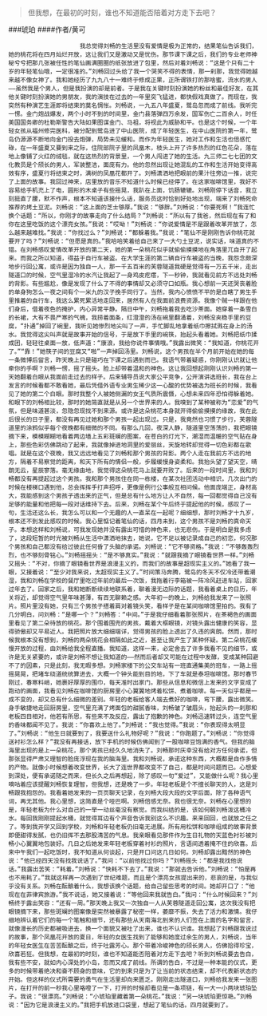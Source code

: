 > 但我想，在最初的时刻，谁也不知道能否陪着对方走下去吧？

###琥珀
####作者/黄可

						我总觉得刘畅的生活里没有爱情是极为正常的，结果笔仙告诉我们，她的桃花将在四月灿烂开放，这让我们又是激动又是忧伤。那节课下课之后，我们的专业老师神秘兮兮把那几张被任性的笔仙画满圈圈的纸张放进了包里，然后对着刘畅说：“这是个只有二十岁的年轻笔仙哦，一定很准的。”刘畅回过头给了我一个哭笑不得的表情，那一刹那，我觉得她越来越不像女神了。我和她经历了九九八十一难终于修成正果，正所谓铁打的那啥蜜，流水的男人——虽然我是个男人，但是我扮演的却是前者。于是我在关键时刻扮演她的粉丝和最佳好友，在其他关键时刻扮演她的男朋友，我的演技在过去的一年里突飞猛进，都快假戏真做了。而现在，我突然有种演艺生涯即将结束的莫名惆怅。刘畅说，一九五八年盛夏，鹭岛忽而成了前线。我听完一愣。金门炮战爆发，两个小时不到的时间里，金门县落弹四万余发，国军伤亡二百余人，时任美国国务卿的杜勒斯警告大陆如果图谋金门、马祖，将视此为威胁和平。也是这个时候，一个年轻女孩从福州修完医科，被分配到鹭岛进了中山医院，成了年轻医生，在中山医院的第一年，鹭岛仍源源不断地向金门投去炮弹，局势未见缓和。而作为年轻医生，她对工作和生活也倍感忙碌，在一年盛夏又要到来之际，住院部院子里的凤凰木，枝头上开了许多热烈的红色花朵，落在地上像铺了火红的绒毯，就在这热烈的背景里，一个男人闯进了她的生活。九三师二七七团的文化教员是个颀长的男人，军装整洁，面庞有力。他的忽然出现让她混乱的工作和生活开始变得高效有序，盛夏行将结束之时，满树的凤凰花都开了。刘畅潇洒地把眼前的果汁往旁边一推，说完了上面的故事。我回过神来，店里放的音乐不知道什么时候已经停了。在这家咖啡馆里，我好不容易给手机充上了电，圆形的木桌子有些摇晃，我趴在上面，饥肠辘辘。刘畅刚停下话音，我立刻挺直了腰，默不作声，根本不知道该接什么话，服务员这时恰到好处地出现，端来了刘畅死命推荐的烤土豆泥。刘畅说：“这上面的芝士够厚。”我说：“够胖。”刘畅说：“你要死啊！”我连忙换个话题：“所以，你刚才的故事走向了什么结局？”刘畅说：“所以有了我爸，然后现在有了和你在这里吃饭的这个漂亮女孩。”我说：“哎呦！”刘畅说：“你说爱情是不是跟着改革开放了，怎么越来越难找。”我说：“你找过么？”刘畅说：“都躲着我。”我说：“笔仙不是刚刚告诉你桃花就要开了吗？”刘畅说：“但愿是真的。”我哈哈笑着给自己来了一大勺土豆泥，说实话，味道真的不错。在刘畅感叹爱情改革开放的第二天，她的第一朵桃花似乎就偷偷摸摸地在角落里兀自开了起来。而我之所以知道，得益于自行车被盗。在大学生涯的第二辆自行车被盗的当晚，我怨念颇深地步行回公寓，或许是因为独自一人，那一千五百米的芙蓉隧道我硬是觉得有一万五千米，走出隧道口的时候，空气里湿冷的水汽让我起了一身鸡皮疙瘩，下一秒钟，我就看见前方不远处刘畅的背影。有些尴尬，像是发现了什么了不得的事情却又必须守口如瓶。我心想前一天还哭丧着脸的单身狗怎么一夜之间有个一米九的汉子挽手同行了。当然，我内心愤愤不平的是白瞎了男生手里推着的自行车，我这么累死累活地走回来，居然有人在我面前浪费资源。我像个贼一样跟在他们身后，借着夜色的掩护，内心异常平静。隔日中午，刘畅拖着我去吃沙茶面。她穿着一条雪白的长裙，大有不畏严寒的气魄，我捞着面条，红澄澄的汤在碗里翻涌着，刘畅没夹稳手里的豆腐，“扑通”掉回了碗里，我听见她惨烈地尖叫了一声，手忙脚乱地拿着纸巾擦拭溅在身上的汤水。我觉得这尖叫声就是故事开始的信号，于是放下手里的碗筷，抬起头看着她。刘畅把纸巾揉成团，轻轻往桌面一放，低声道：“康浪，我给你说件事情哦。”我露出微笑：“我知道，你桃花开了。”“靠！”她筷子间的豆腐又“啪”一声掉回汤里。刘畅说，这个男孩在半个月前开始在她的每一条微博后留言，昨天晚上只是碰巧在下课之后遇到而已。我语气带着疑惑，你刚刚认识就让他牵你的手啊？刘畅一愣，摇了摇头。脸上却带着温和的神色。这让我回想起刚刚认识刘畅的第一天她翻着白眼从我面前走过去的样子。后来辅导员说大家公平竞争，公开演讲选班长，我在台上发言的时候看都不敢看她，最后凭借外语专业男生稀少这一心酸的优势被选为班长的时候，我看见了她的第二个白眼。那时我整个人被她侧漏的女王气质所震慑，心想未来四年恐怕得躲着她。和眼下的刘畅相比较，那时的她简直就是从另一个世界来的人。我嗅到了某种被称为“恋爱”的气氛，但是味道甚淡，忽隐忽现找不到来源。或许是这朵桃花本身就开得偷偷摸摸的缘故，我在此后很长的日子里，都没有再见过她和那个男孩一起出现过。只是，我竟然也习惯了步行，芙蓉隧道里的涂鸦似乎每个夜晚都有细微的不同。有那么几回，夜深人静，隧道里空荡荡的，我把眼镜摘下来，模模糊糊地看着两边墙上五彩斑斓的图案，在苍白的灯光下，潮湿而温暖的空气贴在身上，那些色彩仿佛跳动了起来，我就像掉进地洞里的爱丽丝，天旋地转却觉得一切色彩都在歌唱。就是在这个夜晚，我又远远地看见了刘畅和那个男孩的背影。两个人走在我前方不远的地方，隔着不易察觉的距离，和天下所有的情侣一般，步履缓慢身姿柔和。我抬头望了望天空，晴朗无云，星辰寥落。毫无缘由地，我觉得这朵桃花马上就要开败了。后来的一段时间里，我和刘畅都没有再提起过这个男孩。我和那个男孩住在同一栋楼，在某次社团活动中相识，几次出门的时候在楼梯口遇到他，总会挥挥手打声招呼，更像是例行公事般互相问候。他面庞端正，身材高大，我能感到这个男孩子透出来的正气，但是总有什么地方让人不自然，每一回都觉得自己没有足够的能量和他把每一段对话维持下去。后来，刘畅在某个午后终于提起他的时候，感叹了一句，生活还这么长，我怎么可以和一个无趣的人一直呆在一起呢？细细想，那时刘畅才十九岁，根本还不到发此感叹的时候。我心里惦记着笔仙的话，四月未到，这个男孩不是刘畅的真命天子。本想这样和刘畅说，可我发现她并没有露出可惜的神色来，也无悲伤。于是明白是我多虑了，这段短暂的时光被刘畅从生活中潇洒地抹去，她说，它不足以被记录成自己的初恋，何况那个男孩和自己都没有给过彼此任何昏了头脑的承诺。刘畅说：“它不够资格。”我说：“不够轰轰烈烈，也不够刻骨铭心。”刘畅摇摇头：“是不够真实。”我说：“就跟我摘了眼镜看世界一样。”刘畅又摇头：“不对，你摘了眼镜看世界是浪漫主义的，而我们的故事是超现实主义的。”她看了我一眼，又接着说：“至少对我来说，太超现实主义了。”时间策马奔腾，鹭岛的冬天不仅冷还带着潮湿，我和刘畅在学校的餐厅里吃过年前的最后一次饭，我拖着行李箱被一阵冷风赶进车站，回家过年去了。回家之后，我和她断断续续地联系着，聊着漫无边际的话题，我看着桌上的日历，年关将近，却觉得空气里年味甚薄，有百无聊赖之感。大年初一的晚上，刘畅给我发来了一张照片。照片里没有她，只有三个男孩子搭着肩对着镜头笑，看样子是在某间咖啡馆里拍的。我有了几分明白，问刘畅：“是哪一个？”刘畅答：“中间。”于是我仔细看着那张照片，在茶褐色的画面里看见了第二朵待放的桃花。那个围着围兜的男孩，戴着大框眼镜，对镜头露出健康的笑容，显得骄傲却又平易近人。我把照片放大细细端详，觉得男孩的脸上透出了久违的爽朗。然而，那时候我根本没有想到，刘畅的两朵桃花会相隔如此之近，甚至让我产生了某种怀疑。第二朵桃花缓慢开放的过程，由刘畅给我全程直播。我知道，这样一来，必定舍去了许多我看不见的细节，或许是无关紧要的，或许是刘畅不想让我知道的——然而后者却又可能在过程中发酵，变成某种回避不了的因素，只是此刻，我无暇多想。刘畅家楼下的公交车站有一班直通集美的班车，一路上摇摇晃晃，把堵车绕道统统算进去，大概一个钟头能到目的地，下了车就是泰坦咖啡馆。那时春节刚过，春寒料峭，她裹好厚厚的围巾，每天准时出家门。那些从信息和微信上发来的文字变成了跑动的画面，我看见刘畅在咖啡馆的厨房里小心翼翼地烤着松饼、煮着咖啡。每一天似乎都是一成不变的，却又总有什么细微的差别。年轻的老板给客人端去煮好的咖啡，弯下腰，露出微笑。身手敏捷地走回厨房里，空气里充满了烤面包的甜腻香味，刘畅皱了皱眉头，抬起头的一刹那和老板四目相对，他若有所思，有些来不及反应，露出了抱歉的神色。刘畅迅速转过头，连空气里的香味都闻不见了。我说：“你喜欢上他了。”刘畅说：“我也觉得。”我说：“你表现得太明显了。”刘畅说：“他生日就要到了，我要送什么礼物好呢？”我说：“你跑题了。”刘畅说：“你觉得送衬衫怎么样？”我没有再接话，放下手机的时候仿佛闻到了一股咖啡豆饱满的香气。但我的脑海里出现的是上一朵桃花，那个男孩已经久久地消失了。刘畅那时庆幸没有给对方任何承诺，但那张显得严肃又理智的脸庞浮现在我的脑海里。我和刘畅说，承诺这种东西，大概都是自作多情的产物。就像小时候想着改变世界，长大了连世界都改变不了自己，都是时间问题而已。心想爱到深处，便有承诺随之而来，但长久之后再想起，除了感叹一句“爱过”，又能做什么呢？我心里嘀咕着应该提醒刘畅恢复理智，但我想，还是晚了一步。年轻老板是个不擅长聊天的人，这是刘畅跟我抱怨的。我看着她发来的一页页聊天记录，在刘畅大段大段的文字后面，除了各种语气词，再无其他。我心里想，这简直是个哑巴啊。刘畅倍感无奈。我也很无奈。刘畅在心里想的是，年轻老板为什么对自己的一举一动丝毫没有察觉。而我纠结的是，该如何朝刘畅泼这桶冷水。每回我刚刚提起水桶，就觉得耳边有个声音告诉我别这么不识趣。来来回回，也就放之任之了。等到我开学又回到学校，刘畅和年轻老板仍旧毫无进展。所有用松饼和咖啡组成的故事背景即便甜得发腻，也仍旧挥不去那股清苦的气息。我亲眼看见那件作为生日礼物的天蓝色衬衫被刘畅小心翼翼地包装好。几日之后她发来年轻老板穿着衬衫的照片，言语间透着掩不住的欣喜。后来中午我们一起吃饭时，我不知道从何谈起，只是开口问这几日如何。刘畅却露出黯然的神色说：“他已经四天没有找我说话了。”我问：“以前他找过你吗？”刘畅摇头：“都是我找他说话。”我露出苦笑：“耗着。”刘畅说：“快耗不下去了。”我说：“那就去告诉他。”刘畅说：“怕是再也不用耗了。”我就这样再一次遇到了世纪难题，而且是个漂亮女孩提出来的，悲哀的是，与我似乎没有关系。刘畅在酝酿着什么，我想该换个话题，给自己留些思考的时间。她却开口了：“他现在在菲律宾旅游。”我不说话，她又接着说：“等他回来我就告白。”我问：“什么时候回来？”刘畅终于露出笑容：“还有一周。”那天晚上我又一次独自一人从芙蓉隧道走回公寓，这次我没有把眼镜摘下来，那些斑斓的图案像是突然被暴露了秘密一样，萎靡不振，失去了活力和激情。我仔细地辨认着它们的每一个笔触和细节，还有那些从天南海北到来的人们签在上面的名字和留言，就像漫长的历史都被吸进去，换一个面貌又被吐了出来，谁也不认识谁。我想起了刘畅跟我说过的故事，那个凤凰花开放的夏日，年轻的女医生找到了能够和她度过余生的男人，刘畅说，当年的年轻女医生在苦苦酝酿之后，终于吐露芳心。那个带着冷峻神色的颀长男人，仿佛拾得珍宝，欣喜若狂。但我想，在最初的时刻，谁也不知道能否陪着对方走下去吧？听到刘畅说要去告白，我有些不安，就如内心深处的小岛，忽而又成了前线。所谓的告白，不过是一种本能的仪式，更多的时候带着绝决和奋不顾身的意味，它的到来只是为了让当前的状态结束，却不代表新状态的开始。但这样的仪式所需要的勇气在生活里却向来匮乏。刚刚走出隧道口，刘畅给我发来一张图片，在打开的前一秒我心里咯噔了一下，打开的时候却看见是一条项链，有一大一小两块琥珀坠子。我说：“很漂亮。”刘畅说：“小琥珀里藏着第一朵桃花。”我说：“另一块琥珀更惊艳。”刘畅说：“因为它是浪漫主义的。”我把手机放进口袋里，想起了笔仙的话。四月就要到了。			  		